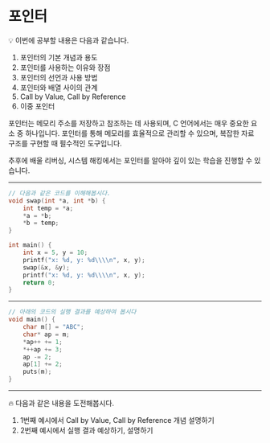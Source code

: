 # 포인터

<aside> 💡 이번에 공부할 내용은 다음과 같습니다.

1. 포인터의 기본 개념과 용도
2. 포인터를 사용하는 이유와 장점
3. 포인터의 선언과 사용 방법
4. 포인터와 배열 사이의 관계
5. Call by Value, Call by Reference
6. 이중 포인터

포인터는 메모리 주소를 저장하고 참조하는 데 사용되며, C 언어에서는 매우 중요한 요소 중 하나입니다. 포인터를 통해 메모리를 효율적으로 관리할 수 있으며, 복잡한 자료 구조를 구현할 때 필수적인 도구입니다.

추후에 배울 리버싱, 시스템 해킹에서는 포인터를 알아야 깊이 있는 학습을 진행할 수 있습니다.

</aside>

---

```c
// 다음과 같은 코드를 이해해봅시다.
void swap(int *a, int *b) {
    int temp = *a;
    *a = *b;
    *b = temp;
}

int main() {
    int x = 5, y = 10;
    printf("x: %d, y: %d\\\\n", x, y);
    swap(&x, &y);
    printf("x: %d, y: %d\\\\n", x, y);
    return 0;
}

```

---

```c
// 아래의 코드의 실행 결과를 예상하여 봅시다
void main() {
	char m[] = "ABC";
	char* ap = m;
	*ap++ += 1;		
	*++ap += 3;		
	ap -= 2;		
	ap[1] += 2;		
	puts(m);		
}
```

---

<aside> 🔥 다음과 같은 내용을 도전해봅시다.

1. 1번째 예시에서 Call by Value, Call by Reference 개념 설명하기
2. 2번째 예시에서 실행 결과 예상하기, 설명하기

</aside>